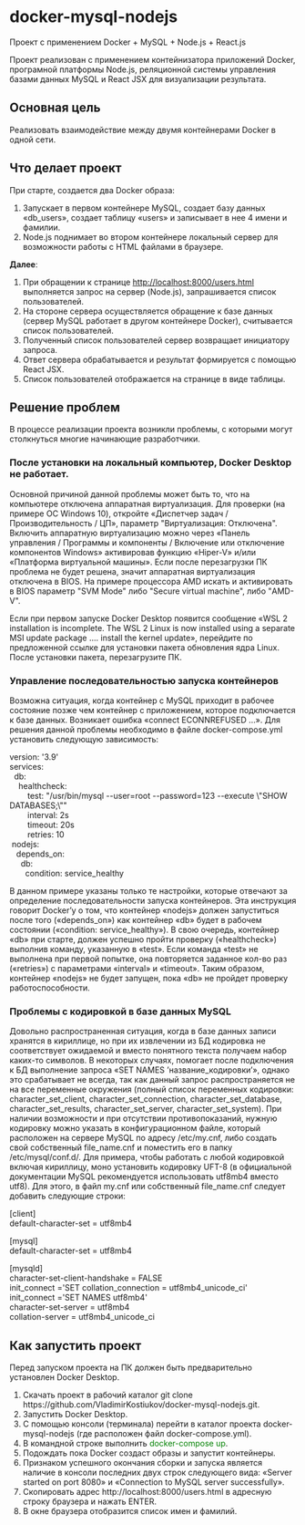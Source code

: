 # docker-mysql-nodejs
Проект с применением Docker + MySQL + Node.js + React.js
<p>Проект реализован с применением контейнизатора приложений Docker, програмной платформы Node.js, реляционной системы управления базами данных MySQL и React JSX для визуализации результата.</p>
<h2>Основная цель</h2>
<p>Реализовать взаимодействие между двумя контейнерами Docker в одной сети.</p>
<h2>Что делает проект</h2>
<p>При старте, создается два Docker образа:</p>
<ol>
<li>Запускает в первом контейнере MySQL, создает базу данных &laquo;db_users&raquo;, создает таблицу &laquo;users&raquo; и записывает в нее 4 имени и фамилии.</li>
<li>Node.js поднимает во втором контейнере локальный сервер для возможности работы с HTML файлами в браузере.</li>
</ol>
<p><strong>Далее</strong>:</p>
<ol>
<li>При обращении к странице <a href="http://localhost:8000/users.html">http://localhost:8000/users.html</a> выполняется запрос на сервер (Node.js), запрашивается список пользователей.</li>
<li>На стороне сервера осуществляется обращение к базе данных (сервер MySQL работает в другом контейнере Docker), считывается список пользователей.</li>
<li>Полученный список пользователей сервер возвращает инициатору запроса.</li>
<li>Ответ сервера обрабатывается и результат формируется с помощью React JSX.</li>
<li>Список пользователей отображается на странице в виде таблицы.</li>
</ol>
<h2>Решение проблем</h2>
<p>В процессе реализации проекта возникли проблемы, с которыми могут столкнуться многие начинающие разработчики.</p>
<h3>После установки на локальный компьютер, Docker Desktop <span>не работает.</span></h3>
<p>Основной причиной данной проблемы может быть то, что на компьютере отключена аппаратная виртуализация. Для проверки (на примере ОС Windows 10), откройте &laquo;Диспетчер задач / Производительность / ЦП&raquo;, параметр "Виртуализация: Отключена". Включить аппаратную виртуализацию можно через &laquo;Панель управления / Программы и компоненты / Включение или отключение компонентов Windows&raquo; активировав функцию &laquo;Hiper-V&raquo; и/или &laquo;Платформа виртуальной машины&raquo;. Если после перезагрузки ПК проблема не будет решена, значит аппаратная виртуализация отключена в BIOS. На примере процессора AMD искать и активировать в BIOS <span>параметр "SVM Mode" либо "Secure virtual machine", либо "AMD-V".</span></p>
<p>Если при первом запуске Docker Desktop <span>появится сообщение &laquo;WSL 2 installation is incomplete. </span>The WSL 2 Linux is now installed using a separate MSI update package <span>.... </span>install the kernel update&raquo;, перейдите по предложенной ссылке для установки пакета обновления ядра Linux. После установки пакета, перезагрузите ПК.</p>
<h3>Управление последовательностью запуска контейнеров</h3>
<p>Возможна ситуация, когда контейнер с MySQL <span>приходит в рабочее состояние позже чем контейнер с приложением, которое подключается к базе данных. Возникает ошибка &laquo;connect ECONNREFUSED &hellip;&raquo;. Для решения данной проблемы необходимо в файле </span>docker-compose.yml <span>установить следующую зависимость:</span></p>
<p>version: '3.9'<br />
services:<br />
&nbsp; db:<br />
&nbsp; &nbsp; healthcheck:<br />
&nbsp; &nbsp; &nbsp; &nbsp; test: "/usr/bin/mysql --user=root --password=123 --execute \"SHOW DATABASES;\""<br />
&nbsp; &nbsp; &nbsp; &nbsp; interval: 2s<br />
&nbsp; &nbsp; &nbsp; &nbsp; timeout: 20s<br />
&nbsp; &nbsp; &nbsp; &nbsp; retries: 10<br />
&nbsp;nodejs:<br />
&nbsp; &nbsp;depends_on:<br />
&nbsp; &nbsp; &nbsp;db:<br />
&nbsp; &nbsp; &nbsp; &nbsp;condition: service_healthy</p>
<p>В данном примере указаны только те настройки, которые отвечают за определение последовательности запуска контейнеров. Эта инструкция говорит Docker&rsquo;у о том, что контейнер &laquo;nodejs&raquo; должен запуститься после того (&laquo;depends_on&raquo;) как контейнер &laquo;db&raquo; будет в рабочем состоянии (&laquo;condition: service_healthy&raquo;). В свою очередь, контейнер &laquo;db&raquo; при старте, должен успешно пройти проверку (&laquo;healthcheck&raquo;) выполнив команду, указанную в &laquo;test&raquo;. Если команда &laquo;test&raquo; не выполнена при первой попытке, она повторяется заданное кол-во раз (&laquo;retries&raquo;) с параметрами &laquo;interval&raquo; и &laquo;timeout&raquo;. Таким образом, контейнер &laquo;nodejs&raquo; не будет запущен, пока &laquo;db&raquo; не пройдет проверку работоспособности.</p>
<h3>Проблемы с кодировкой в базе данных MySQL</h3>
<p>Довольно распространенная ситуация, когда в базе данных записи хранятся в кириллице, но при их извлечении из БД кодировка не соответствует ожидаемой и вместо понятного текста получаем набор каких-то символов. В некоторых случаях, помогает после подключения к БД выполнение запроса &laquo;SET NAMES <span>&rsquo;название_кодировки&rsquo;&raquo;, однако это срабатывает не всегда, так как данный запрос распространяется не на все переменные окружения (полный список переменных кодировки: character_set_client, character_set_connection, character_set_database, character_set_results, character_set_server, character_set_system). При наличии возможности и при отсутствии противопоказаний, нужную кодировку можно указать в конфигурационном файле, который расположен на сервере </span>MySQL <span>по адресу /etc/</span>my.cnf, либо создать свой собственный file_name.cnf <span>и поместить его в папку /etc/mysql/conf.d/. Для примера, чтобы работать с любой кодировкой включая кириллицу, моно установить кодировку </span>UFT-8 (в официальной документации MySQL <span>рекомендуется использовать utf8mb4 вместо </span>utf8). Для этого, в файл my.cnf или собственный file_name.cnf следует добавить следующие строки:</p>
<p>[client]<br />
default-character-set = utf8mb4<br /></p>
<p>[mysql]<br />
default-character-set = utf8mb4<br /></p>
<p>[mysqld]<br />
character-set-client-handshake = FALSE<br />
init_connect ='SET collation_connection = utf8mb4_unicode_ci'<br />
init_connect ='SET NAMES utf8mb4'<br />
character-set-server = utf8mb4<br />
collation-server = utf8mb4_unicode_ci<br />
<h2>Как запустить проект</h2>
<p>Перед запуском проекта на ПК должен быть предварительно установлен Docker Desktop.</p>
<ol>
<li>Скачать проект в рабочий каталог git clone https://github.com/VladimirKostiukov/docker-mysql-nodejs.git.</li>
<li>Запустить Docker Desktop.</li>
<li>С помощью консоли (терминала) перейти в каталог проекта docker-mysql-nodejs (где расположен файл docker-compose.yml).</li>
<li>В командной строке выполнить <cpan style="color: green;">docker-compose up</cpan>.</li>
<li>Подождать пока Docker создаст образы и запустит контейнеры.</li>
<li>Признаком успешного окончания сборки и запуска является наличие в консоли последних двух строк следующего вида: &laquo;Server started on port 8080&raquo; и &laquo;Connection to MySQL server successfully&raquo;.</li>
<li>Скопировать адрес http://localhost:8000/users.html в адресную строку браузера и нажать ENTER.</li>
<li>В окне браузера отобразится список имен и фамилий.</li>
</ol>

